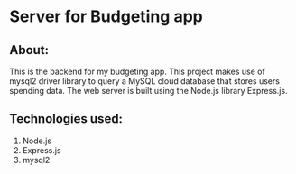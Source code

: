 # Server for Budgeting app

## About:
This is the backend for my budgeting app. This project makes use of mysql2 driver library to query a MySQL cloud database that stores users spending data. The web server is built using the Node.js library Express.js. 

## Technologies used:
1) Node.js
2) Express.js
3) mysql2
